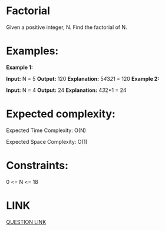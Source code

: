 # Factorial
Given a positive integer, N. Find the factorial of N.
 
# Examples:
**Example 1:**

**Input:**
N = 5
**Output:**
120
**Explanation:**
5*4*3*2*1 = 120
**Example 2:**

**Input:**
N = 4
**Output:**
24
**Explanation:**
4*3*2*1 = 24


# Expected complexity:
Expected Time Complexity: O(N)

Expected Space Complexity: O(1)
 

# Constraints:
0 <= N <= 18

# LINK
[QUESTION LINK](https://www.geeksforgeeks.org/problems/factorial5739/1?itm_source=geeksforgeeks&itm_medium=article&itm_campaign=practice_card)
